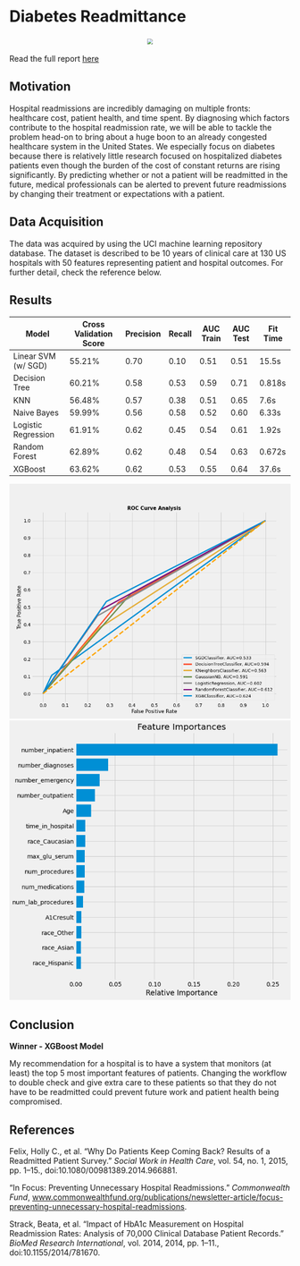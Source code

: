 # Diabetes Readmittance

<center><img src="https://images.unsplash.com/photo-1532938911079-1b06ac7ceec7?ixlib=rb-1.2.1&ixid=eyJhcHBfaWQiOjEyMDd9&auto=format&fit=crop&w=1000&q=80" style="zoom:60%;" /> </center> 

Read the full report [here](https://dannydhkim.github.io/DiabetesReadmittance)

## Motivation

Hospital readmissions are incredibly damaging on multiple fronts: healthcare cost, patient health, and time spent. By diagnosing which factors contribute to the hospital readmission rate, we will be able to tackle the problem head-on to bring about a huge boon to an already congested healthcare system in the United States. We especially focus on diabetes because there is relatively little research focused on hospitalized diabetes patients even though the burden of the cost of constant returns are rising significantly. By predicting whether or not a patient will be readmitted in the future, medical professionals can be alerted to prevent future readmissions by changing their treatment or expectations with a patient. 

## Data Acquisition

The data was acquired by using the UCI machine learning repository database. The dataset is described to be 10 years of clinical care at 130 US hospitals with 50 features representing patient and hospital outcomes. For further detail, check the reference below.

## Results

| Model               | Cross Validation Score | Precision | Recall | AUC Train | AUC Test | Fit Time |
| ------------------- | ---------------------- | --------- | ------ | --------- | -------- | -------- |
| Linear SVM (w/ SGD) | 55.21%                 | 0.70      | 0.10   | 0.51      | 0.51     | 15.5s    |
| Decision Tree       | 60.21%                 | 0.58      | 0.53   | 0.59      | 0.71     | 0.818s   |
| KNN                 | 56.48%                 | 0.57      | 0.38   | 0.51      | 0.65     | 7.6s     |
| Naive Bayes         | 59.99%                 | 0.56      | 0.58   | 0.52      | 0.60     | 6.33s    |
| Logistic Regression | 61.91%                 | 0.62      | 0.45   | 0.54      | 0.61     | 1.92s    |
| Random Forest       | 62.89%                 | 0.62      | 0.48   | 0.54      | 0.63     | 0.672s   |
| XGBoost             | 63.62%                 | 0.62      | 0.53   | 0.55      | 0.64     | 37.6s    |

<center><img src="Figures\ROC_Curve_Analysis.png" alt="Precision-Recall_Curve_Analysis" style="zoom:67%;" /> </center>

<center><img src="Figures\Feature_Importances.png" alt="Feature_Importances" style="zoom: 80%;" /> </center>

## Conclusion

**Winner - XGBoost Model**

My recommendation for a hospital is to have a system that monitors (at least) the top 5 most important features of patients. Changing the workflow to double check and give extra care to these patients so that they do not have to be readmitted could prevent future work and patient health being compromised.

## References

Felix, Holly C., et al. “Why Do Patients Keep Coming Back? Results of a Readmitted Patient Survey.” *Social Work in Health Care*, vol. 54, no. 1, 2015, pp. 1–15., doi:10.1080/00981389.2014.966881. 

“In Focus: Preventing Unnecessary Hospital Readmissions.” *Commonwealth Fund*, www.commonwealthfund.org/publications/newsletter-article/focus-preventing-unnecessary-hospital-readmissions. 

Strack, Beata, et al. “Impact of HbA1c Measurement on Hospital Readmission Rates: Analysis of 70,000 Clinical Database Patient Records.” *BioMed Research International*, vol. 2014, 2014, pp. 1–11., doi:10.1155/2014/781670. 